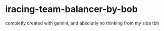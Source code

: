 # iracing-team-balancer-by-bob
completly created with gemini, and absolutly no thinking from my side tbh
